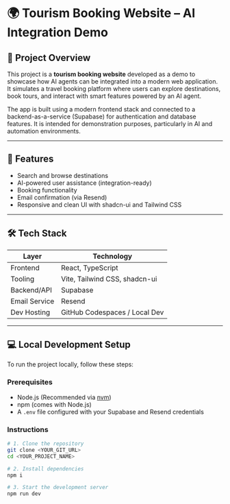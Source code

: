 # 🌍 Tourism Booking Website – AI Integration Demo

## 📌 Project Overview

This project is a **tourism booking website** developed as a demo to showcase how AI agents can be integrated into a modern web application. It simulates a travel booking platform where users can explore destinations, book tours, and interact with smart features powered by an AI agent.

The app is built using a modern frontend stack and connected to a backend-as-a-service (Supabase) for authentication and database features. It is intended for demonstration purposes, particularly in AI and automation environments.

---

## 🚀 Features

- Search and browse destinations
- AI-powered user assistance (integration-ready)
- Booking functionality
- Email confirmation (via Resend)
- Responsive and clean UI with shadcn-ui and Tailwind CSS

---

## 🛠️ Tech Stack

| Layer        | Technology      |
|--------------|-----------------|
| Frontend     | React, TypeScript |
| Tooling      | Vite, Tailwind CSS, shadcn-ui |
| Backend/API  | Supabase        |
| Email Service| Resend          |
| Dev Hosting  | GitHub Codespaces / Local Dev |

---

## 💻 Local Development Setup

To run the project locally, follow these steps:

### Prerequisites

- Node.js (Recommended via [nvm](https://github.com/nvm-sh/nvm#installing-and-updating))
- npm (comes with Node.js)
- A `.env` file configured with your Supabase and Resend credentials

### Instructions

```bash
# 1. Clone the repository
git clone <YOUR_GIT_URL>
cd <YOUR_PROJECT_NAME>

# 2. Install dependencies
npm i

# 3. Start the development server
npm run dev
